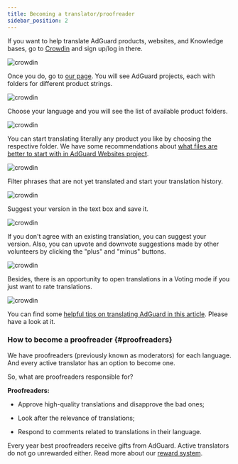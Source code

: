 ```yaml
---
title: Becoming a translator/proofreader
sidebar_position: 2
---
```


If you want to help translate AdGuard products, websites, and Knowledge bases, go to [Crowdin](https://crowdin.com/) and sign up/log in there.

![crowdin](https://cdn.adtidy.org/public/Adguard/kb/en/ag-translations/main-screen.png)

Once you do, go to [our page](https://crowdin.com/profile/adguard/). You will see AdGuard projects, each with folders for different product strings.

![crowdin](https://cdn.adtidy.org/public/Adguard/kb/en/ag-translations/projects.png)

Choose your language and you will see the list of available product folders.

![crowdin](https://cdn.adtidy.org/public/Adguard/kb/en/ag-translations/languages.png)

You can start translating literally any product you like by choosing the respective folder. We have some recommendations about [what files are better to start with in AdGuard Websites project](/miscellaneous/contribute/translate/translation-priority).

![crowdin](https://cdn.adtidy.org/public/Adguard/kb/en/ag-translations/folders.png)

Filter phrases that are not yet translated and start your translation history.

![crowdin](https://cdn.adtidy.org/public/Adguard/kb/en/ag-translations/filter.png)

Suggest your version in the text box and save it.

![crowdin](https://cdn.adtidy.org/public/Adguard/kb/en/ag-translations/text-box.png)

If you don't agree with an existing translation, you can suggest your version. Also, you can upvote and downvote suggestions made by other volunteers by clicking the "plus" and "minus" buttons.

![crowdin](https://cdn.adtidy.org/public/Adguard/kb/en/ag-translations/vote.png)

Besides, there is an opportunity to open translations in a Voting mode if you just want to rate translations.

![crowdin](https://cdn.adtidy.org/public/Adguard/kb/en/ag-translations/mode.png)

You can find some [helpful tips on translating AdGuard in this article](/miscellaneous/contribute/translate//guidelines). Please have a look at it.

### How to become a proofreader {#proofreaders}

We have proofreaders (previously known as moderators) for each language. And every active translator has an option to become one.

So, what are proofreaders responsible for?

**Proofreaders:**

- Approve high-quality translations and disapprove the bad ones;

- Look after the relevance of translations;

- Respond to comments related to translations in their language.

Every year best proofreaders receive gifts from AdGuard. Active translators do not go unrewarded either. Read more about our [reward system](/miscellaneous/contribute/translate/rewards).